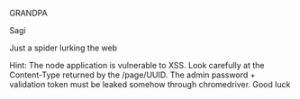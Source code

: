 GRANDPA

Sagi

Just a spider lurking the web

Hint: The node application is vulnerable to XSS. Look carefully at the Content-Type returned by the /page/UUID. The admin password + validation token must be leaked somehow through chromedriver. Good luck
